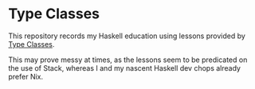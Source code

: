 # Type Classes

This repository records my Haskell education using lessons provided by [Type Classes](https://typeclasses.com/).

This may prove messy at times, as the lessons seem to be predicated on the use of Stack, whereas I and my nascent Haskell dev chops already prefer Nix.
